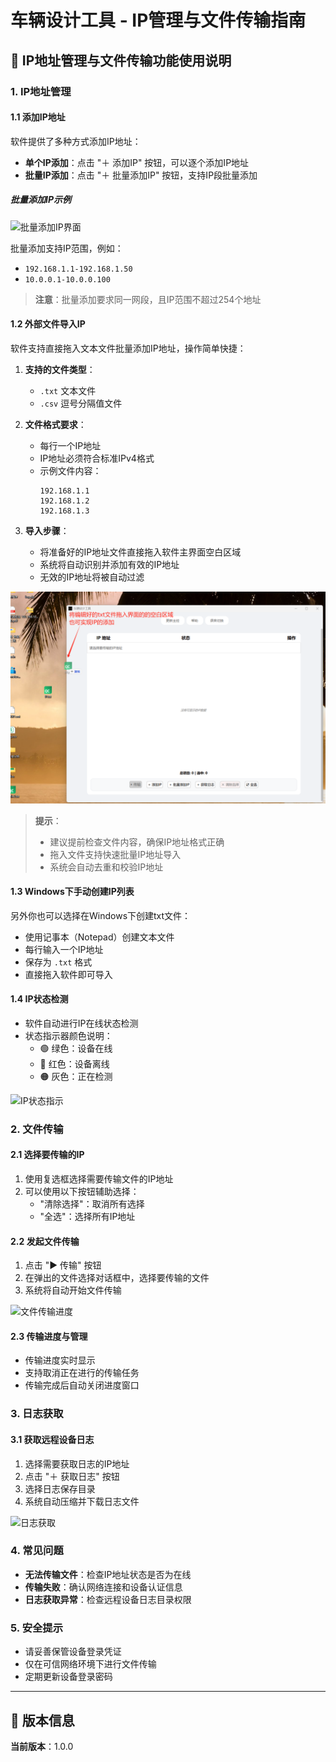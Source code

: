 # 车辆设计工具 - IP管理与文件传输指南

## 📡 IP地址管理与文件传输功能使用说明

### 1. IP地址管理

#### 1.1 添加IP地址

软件提供了多种方式添加IP地址：

- **单个IP添加**：点击 "＋ 添加IP" 按钮，可以逐个添加IP地址
- **批量IP添加**：点击 "＋ 批量添加IP" 按钮，支持IP段批量添加

##### 批量添加IP示例
![批量添加IP界面](<img src="photo/1.png" width="300" alt="描述">)

批量添加支持IP范围，例如：
- `192.168.1.1-192.168.1.50`
- `10.0.0.1-10.0.0.100`

> **注意**：批量添加要求同一网段，且IP范围不超过254个地址

#### 1.2 外部文件导入IP

软件支持直接拖入文本文件批量添加IP地址，操作简单快捷：

1. **支持的文件类型**：
   - `.txt` 文本文件
   - `.csv` 逗号分隔值文件

2. **文件格式要求**：
   - 每行一个IP地址
   - IP地址必须符合标准IPv4格式
   - 示例文件内容：
     ```
     192.168.1.1
     192.168.1.2
     192.168.1.3
     ```

3. **导入步骤**：
   - 将准备好的IP地址文件直接拖入软件主界面空白区域
   - 系统将自动识别并添加有效的IP地址
   - 无效的IP地址将被自动过滤

![文件拖入导入](photo/2.png)

> **提示**：
> - 建议提前检查文件内容，确保IP地址格式正确
> - 拖入文件支持快速批量IP地址导入
> - 系统会自动去重和校验IP地址

#### 1.3 Windows下手动创建IP列表

另外你也可以选择在Windows下创建txt文件：
- 使用记事本（Notepad）创建文本文件
- 每行输入一个IP地址
- 保存为 `.txt` 格式
- 直接拖入软件即可导入

#### 1.4 IP状态检测

- 软件自动进行IP在线状态检测
- 状态指示器颜色说明：
  - 🟢 绿色：设备在线
  - 🔴 红色：设备离线
  - 🟠 灰色：正在检测

![IP状态指示](./resources/ip_status.png)

### 2. 文件传输

#### 2.1 选择要传输的IP

1. 使用复选框选择需要传输文件的IP地址
2. 可以使用以下按钮辅助选择：
   - "清除选择"：取消所有选择
   - "全选"：选择所有IP地址

#### 2.2 发起文件传输

1. 点击 "▶ 传输" 按钮
2. 在弹出的文件选择对话框中，选择要传输的文件
3. 系统将自动开始文件传输

![文件传输进度](./resources/file_transfer.png)

#### 2.3 传输进度与管理

- 传输进度实时显示
- 支持取消正在进行的传输任务
- 传输完成后自动关闭进度窗口

### 3. 日志获取

#### 3.1 获取远程设备日志

1. 选择需要获取日志的IP地址
2. 点击 "＋ 获取日志" 按钮
3. 选择日志保存目录
4. 系统自动压缩并下载日志文件

![日志获取](./resources/log_download.png)

### 4. 常见问题

- **无法传输文件**：检查IP地址状态是否为在线
- **传输失败**：确认网络连接和设备认证信息
- **日志获取异常**：检查远程设备日志目录权限

### 5. 安全提示

- 请妥善保管设备登录凭证
- 仅在可信网络环境下进行文件传输
- 定期更新设备登录密码

---

## 📝 版本信息

**当前版本**：1.0.0
